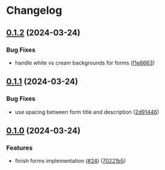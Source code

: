 # Changelog

## [0.1.2](https://github.com/commonhorizoncommun/design-system/compare/v0.1.1...v0.1.2) (2024-03-24)


### Bug Fixes

* handle white vs cream backgrounds for forms ([f1e6663](https://github.com/commonhorizoncommun/design-system/commit/f1e6663e72502b49b5bfde7ee69bc40b48941fd5))

## [0.1.1](https://github.com/commonhorizoncommun/design-system/compare/v0.1.0...v0.1.1) (2024-03-24)


### Bug Fixes

* use spacing between form title and description ([2d91446](https://github.com/commonhorizoncommun/design-system/commit/2d91446ecb7d12215ccea5749d1586360641e29b))

## [0.1.0](https://github.com/commonhorizoncommun/design-system/compare/0.0.2...v0.1.0) (2024-03-24)


### Features

* finish forms implementation ([#24](https://github.com/commonhorizoncommun/design-system/issues/24)) ([70221b5](https://github.com/commonhorizoncommun/design-system/commit/70221b5f7ce32adb8eafa6154429072869fa21e1))
